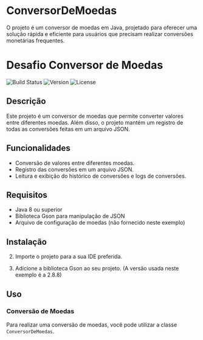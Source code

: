 # ConversorDeMoedas
O projeto é um conversor de moedas em Java, projetado para oferecer uma solução rápida e eficiente para usuários que 
precisam realizar conversões monetárias frequentes.

# Desafio Conversor de Moedas

![Build Status](https://github.com/seu-usuario/Gumaso/actions/workflows/build.yml/badge.svg)
![Version](https://img.shields.io/github/v/release/seu-usuario/Gumaso?include_prereleases)
![License](https://img.shields.io/github/license/seu-usuario/Gumaso)

## Descrição

Este projeto é um conversor de moedas que permite converter valores entre diferentes moedas. Além disso, o projeto mantém um registro de todas as conversões feitas em um arquivo JSON.

## Funcionalidades

- Conversão de valores entre diferentes moedas.
- Registro das conversões em um arquivo JSON.
- Leitura e exibição do histórico de conversões e logs de conversões.

## Requisitos

- Java 8 ou superior
- Biblioteca Gson para manipulação de JSON
- Arquivo de configuração de moedas (não fornecido neste exemplo)

## Instalação


2. Importe o projeto para a sua IDE preferida.

3. Adicione a biblioteca Gson ao seu projeto. (A versão usada neste exemplo é a 2.8.8)

## Uso

### Conversão de Moedas

Para realizar uma conversão de moedas, você pode utilizar a classe `ConversorDeMoedas`.


